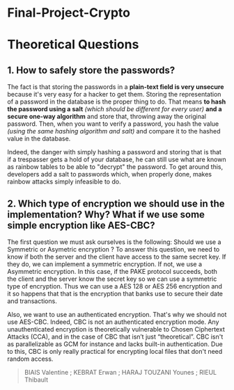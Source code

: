 # Final-Project-Crypto 

# Theoretical Questions

## 1. How to safely store the passwords?

  The fact is that storing the passwords in a **plain-text field is very unsecure** because it's very easy for a hacker to get them. Storing the representation of a password in the database is the proper thing to do. That means **to hash the password using a salt** *(which should be different for every user)* **and a secure one-way algorithm** and store that, throwing away the original password. Then, when you want to verify a password, you hash the value *(using the same hashing algorithm and salt)* and compare it to the hashed value in the database.

Indeed, the danger with simply hashing a password and storing that is that if a trespasser gets a hold of your database, he can still use what are known as rainbow tables to be able to "decrypt" the password. To get around this, developers add a salt to passwords which, when properly done, makes rainbow attacks simply infeasible to do. 

## 2. Which type of encryption we should use in the implementation? Why? What if we use some simple encryption like AES-CBC?

  The first question we must ask ourselves is the following:
Should we use a Symmetric or Asymetric encryption ? 
To answer this question, we need to know if both the server and the client have access to the same secret key. If they do, we can implement a symmetric encryption. If not, we use a Asymmetric encryption.
In this case, if the PAKE protocol succeeds, both the client and the server know the secret key so we can use a symmetric type of encryption. 
Thus we can use a AES 128 or AES 256 encryption and it so happens that that is the encryption that banks use to secure their date and transactions.

Also, we want to use an authenticated encryption. That's why we should not use AES-CBC. Indeed, CBC is not an authenticated encryption mode. Any unauthenticated encryption is theoretically vulnerable to Chosen Ciphertext Attacks (CCA), and in the case of CBC that isn’t just “theoretical”. CBC isn't as parallelizable as GCM for instance and lacks built-in authentication. Due to this, CBC is only really practical for encrypting local files that don't need random access.

> BIAIS Valentine ; KEBRAT Erwan ; HARAJ TOUZANI Younes ; RIEUL Thibault
